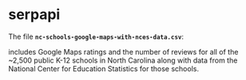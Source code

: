 # serpapi

The file **`nc-schools-google-maps-with-nces-data.csv`**:

includes Google Maps ratings and the number of reviews for all of the ~2,500 public K-12 schools in North Carolina along with data from the National Center for Education Statistics for those schools.
